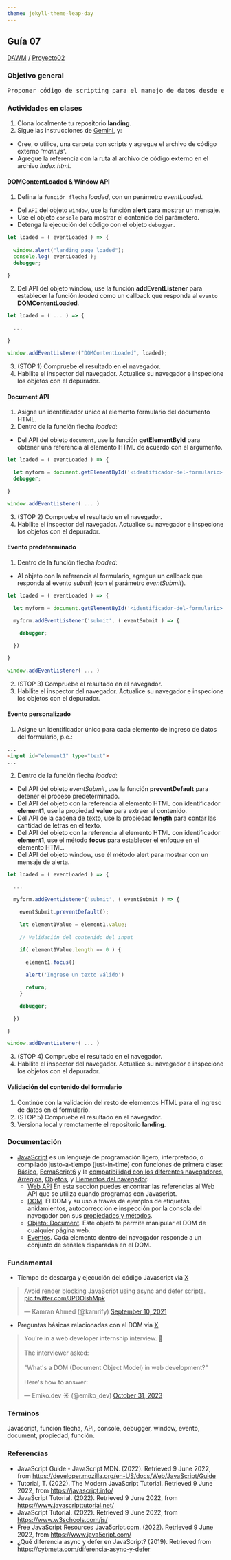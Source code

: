 ```yaml
---
theme: jekyll-theme-leap-day
---
```


## Guía 07

[DAWM](/DAWM/) / [Proyecto02](/DAWM/proyectos/2024/proyecto02)

<link href="styles/mystyle.css" rel="stylesheet" />

### Objetivo general

<pre class="purpose">
Proponer código de scripting para el manejo de datos desde el cliente mediante el desarrollo de una <i>landing page</i> funcional y atractiva utilizando una plantilla de Bootstrap para la adecuación a los requerimientos específicos.
</pre>

### Actividades en clases

1. Clona localmente tu repositorio **landing**.
2. Sigue las instrucciones de [Gemini](gemini/guia07-gemini01.pdf), y:
  - Cree, o utilice, una carpeta con scripts y agregue el archivo de código externo _'main.js'_.
  - Agregue la referencia con la ruta al archivo de código externo en el archivo _index.html_.

#### DOMContentLoaded & Window API

1. Defina la `función flecha` _loaded_, con un parámetro _eventLoaded_. 
  + Del `API` del objeto `window`, use la función **alert** para mostrar un mensaje.
  + Use el objeto `console` para mostrar el contenido del parámetero. 
  + Detenga la ejecución del código con el objeto `debugger`.

  ```typescript
  let loaded = ( eventLoaded ) => {
    
    window.alert("landing page loaded");
    console.log( eventLoaded );
    debugger;

  }
  ```

2. Del API del objeto window, use la función **addEventListener** para establecer la función _loaded_ como un callback que responda al `evento` **DOMContentLoaded**.  

  ```typescript
  let loaded = ( ... ) => {

    ...

  }

  window.addEventListener("DOMContentLoaded", loaded);
  ```

3. (STOP 1) Compruebe el resultado en el navegador.
4. Habilite el inspector del navegador. Actualice su navegador e inspecione los objetos con el depurador.

#### Document API

1. Asigne un identificador único al elemento formulario del documento HTML.
2. Dentro de la función flecha _loaded_:
  + Del API del objeto `document`, use la función **getElementById** para obtener una referencia al elemento HTML de acuerdo con el argumento. 

  ```typescript
  let loaded = ( eventLoaded ) => {

    let myform = document.getElementById('<identificador-del-formulario>');
    debugger;

  }

  window.addEventListener( ... ) 
  ```

3. (STOP 2) Compruebe el resultado en el navegador.
4. Habilite el inspector del navegador. Actualice su navegador e inspecione los objetos con el depurador.

#### Evento predeterminado

1. Dentro de la función flecha _loaded_:
  + Al objeto con la referencia al formulario, agregue un callback que responda al evento _submit_ (con el parámetro _eventSubmit_). 

  ```typescript
  let loaded = ( eventLoaded ) => {

    let myform = document.getElementById('<identificador-del-formulario>');
    
    myform.addEventListener('submit', ( eventSubmit ) => { 

      debugger;

    })

  }

  window.addEventListener( ... ) 
  ```
2. (STOP 3) Compruebe el resultado en el navegador.
3. Habilite el inspector del navegador. Actualice su navegador e inspecione los objetos con el depurador.

#### Evento personalizado

1. Asigne un identificador único para cada elemento de ingreso de datos del formulario, p.e.:

  ```html
  ...
  <input id="element1" type="text">
  ...
  ```

2. Dentro de la función flecha _loaded_:
  + Del API del objeto _eventSubmit_, use la función **preventDefault** para detener el proceso predeterminado. 
  + Del API del objeto con la referencia al elemento HTML con identificador **element1**, use la propiedad **value** para extraer el contenido. 
  + Del API de la cadena de texto, use la propiedad **length** para contar las cantidad de letras en el texto.
  + Del API del objeto con la referencia al elemento HTML con identificador **element1**, use el método **focus** para establecer el enfoque en el elemento HTML.
  + Del API del objeto window, use él método alert para mostrar con un mensaje de alerta.

  ```typescript
  let loaded = ( eventLoaded ) => {

    ...
    
    myform.addEventListener('submit', ( eventSubmit ) => {

      eventSubmit.preventDefault();

      let element1Value = element1.value;
      
      // Validación del contenido del input 

      if( element1Value.length == 0 ) {
        
        element1.focus()

        alert('Ingrese un texto válido')

        return;
      }

      debugger;

    })

  }

  window.addEventListener( ... ) 
  ```

3. (STOP 4) Compruebe el resultado en el navegador.
4. Habilite el inspector del navegador. Actualice su navegador e inspecione los objetos con el depurador.

#### Validación del contenido del formulario

1. Continúe con la validación del resto de elementos HTML para el ingreso de datos en el formulario.
2. (STOP 5) Compruebe el resultado en el navegador.
3. Versiona local y remotamente el repositorio **landing**.

### Documentación

* [JavaScript](https://developer.mozilla.org/es/docs/Web/JavaScript)  es un lenguaje de programación ligero, interpretado, o compilado justo-a-tiempo (just-in-time) con funciones de primera clase: [Básico](https://developer.mozilla.org/es/docs/Learn/Getting_started_with_the_web/JavaScript_basics), [EcmaScript6](http://es6-features.org/#) y la [compatibilidad con los diferentes navegadores](http://kangax.github.io/compat-table/es6/), [Arreglos](https://developer.mozilla.org/es/docs/Web/JavaScript/Referencia/Objetos_globales/Array), [Objetos](https://developer.mozilla.org/es/docs/Web/JavaScript/Guide/Trabajando_con_objectos), y [Elementos del navegador](https://javascript.info/browser-environment).
  - [Web API](https://developer.mozilla.org/es/docs/Web/API) En esta sección puedes encontrar las referencias al Web API que se utiliza cuando programas con Javascript.
  - [DOM](https://javascript.info/dom-nodes). El DOM y su uso a través de ejemplos de etiquetas, anidamientos, autocorrección e inspección por la consola del navegador con sus [propiedades y métodos](https://developer.mozilla.org/es/docs/Web/API/Document).
  - [Objeto: Document](https://javascript.info/dom-navigation). Este objeto te permite manipular el DOM de cualquier página web.
  - [Eventos](https://javascript.info/events). Cada elemento dentro del navegador responde a un conjunto de señales disparadas en el DOM.

### Fundamental

* Tiempo de descarga y ejecución del código Javascript via [X](https://twitter.com/kamrify/status/1436392322451841026)

<blockquote class="twitter-tweet"><p lang="en" dir="ltr">Avoid render blocking JavaScript using async and defer scripts. <a href="https://t.co/JPDOlshMpk">pic.twitter.com/JPDOlshMpk</a></p>&mdash; Kamran Ahmed (@kamrify) <a href="https://twitter.com/kamrify/status/1436392322451841026?ref_src=twsrc%5Etfw">September 10, 2021</a></blockquote> <script async src="https://platform.twitter.com/widgets.js" charset="utf-8"></script>

* Preguntas básicas relacionadas con el DOM via [X](https://x.com/emiko_dev/status/1719339017051738188)

<blockquote class="twitter-tweet"><p lang="en" dir="ltr">You&#39;re in a web developer internship interview. 💼<br><br>The interviewer asked:<br><br>&quot;What&#39;s a DOM (Document Object Model) in web development?&quot;<br><br>Here&#39;s how to answer:</p>&mdash; Emiko.dev ☀️ (@emiko_dev) <a href="https://twitter.com/emiko_dev/status/1719339017051738188?ref_src=twsrc%5Etfw">October 31, 2023</a></blockquote> <script async src="https://platform.twitter.com/widgets.js" charset="utf-8"></script>

### Términos

Javascript, función flecha, API, console, debugger, window, evento, document, propiedad, función.

### Referencias

* JavaScript Guide - JavaScript MDN. (2022). Retrieved 9 June 2022, from https://developer.mozilla.org/en-US/docs/Web/JavaScript/Guide
* Tutorial, T. (2022). The Modern JavaScript Tutorial. Retrieved 9 June 2022, from https://javascript.info/ 
* JavaScript Tutorial. (2022). Retrieved 9 June 2022, from https://www.javascripttutorial.net/
* JavaScript Tutorial. (2022). Retrieved 9 June 2022, from https://www.w3schools.com/js/
* Free JavaScript Resources Java5cript.com. (2022). Retrieved 9 June 2022, from https://www.java5cript.com/
* ¿Qué diferencia async y defer en JavaScript? (2019). Retrieved from https://cybmeta.com/diferencia-async-y-defer